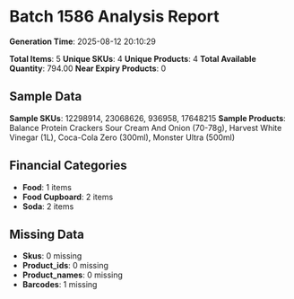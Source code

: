 # Batch 1586 Analysis Report

**Generation Time**: 2025-08-12 20:10:29

**Total Items**: 5
**Unique SKUs**: 4
**Unique Products**: 4
**Total Available Quantity**: 794.00
**Near Expiry Products**: 0

## Sample Data
**Sample SKUs**: 12298914, 23068626, 936958, 17648215
**Sample Products**: Balance Protein Crackers Sour Cream And Onion (70-78g), Harvest White Vinegar (1L), Coca-Cola Zero (300ml), Monster Ultra (500ml)

## Financial Categories
- **Food**: 1 items
- **Food Cupboard**: 2 items
- **Soda**: 2 items

## Missing Data
- **Skus**: 0 missing
- **Product_ids**: 0 missing
- **Product_names**: 0 missing
- **Barcodes**: 1 missing
